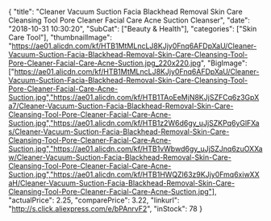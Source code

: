 {
	"title": "Cleaner Vacuum Suction Facia Blackhead Removal Skin Care Cleansing Tool Pore Cleaner Facial Care Acne Suction Cleanser",
	"date": "2018-10-31 10:30:20",
	"SubCat": ["Beauty & Health"],
	"categories": ["Skin Care Tool"],
	"thumbnailImage": "https://ae01.alicdn.com/kf/HTB1MtMLncLJ8KJjy0Fnq6AFDpXaU/Cleaner-Vacuum-Suction-Facia-Blackhead-Removal-Skin-Care-Cleansing-Tool-Pore-Cleaner-Facial-Care-Acne-Suction.jpg_220x220.jpg",
	"BigImage": ["https://ae01.alicdn.com/kf/HTB1MtMLncLJ8KJjy0Fnq6AFDpXaU/Cleaner-Vacuum-Suction-Facia-Blackhead-Removal-Skin-Care-Cleansing-Tool-Pore-Cleaner-Facial-Care-Acne-Suction.jpg","https://ae01.alicdn.com/kf/HTB1TAoEeMjN8KJjSZFCq6z3GpXa7/Cleaner-Vacuum-Suction-Facia-Blackhead-Removal-Skin-Care-Cleansing-Tool-Pore-Cleaner-Facial-Care-Acne-Suction.jpg","https://ae01.alicdn.com/kf/HTB1z2W6d6gy_uJjSZKPq6yGlFXas/Cleaner-Vacuum-Suction-Facia-Blackhead-Removal-Skin-Care-Cleansing-Tool-Pore-Cleaner-Facial-Care-Acne-Suction.jpg","https://ae01.alicdn.com/kf/HTB1vWbwd6gy_uJjSZJnq6zuOXXaw/Cleaner-Vacuum-Suction-Facia-Blackhead-Removal-Skin-Care-Cleansing-Tool-Pore-Cleaner-Facial-Care-Acne-Suction.jpg","https://ae01.alicdn.com/kf/HTB1HWQZl63z9KJjy0Fmq6xiwXXaH/Cleaner-Vacuum-Suction-Facia-Blackhead-Removal-Skin-Care-Cleansing-Tool-Pore-Cleaner-Facial-Care-Acne-Suction.jpg"],
	"actualPrice": 2.25,
	"comparePrice": 3.22,
	"linkurl": "http://s.click.aliexpress.com/e/bPAnrvF2",
	"inStock": 78
}
